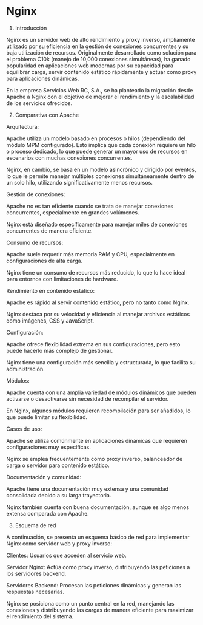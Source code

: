 # Nginx


1. Introducción

Nginx es un servidor web de alto rendimiento y proxy inverso, ampliamente utilizado por su eficiencia en la gestión de conexiones concurrentes y su baja utilización de recursos. Originalmente desarrollado como solución para el problema C10k (manejo de 10,000 conexiones simultáneas), ha ganado popularidad en aplicaciones web modernas por su capacidad para equilibrar carga, servir contenido estático rápidamente y actuar como proxy para aplicaciones dinámicas.

En la empresa Servicios Web RC, S.A., se ha planteado la migración desde Apache a Nginx con el objetivo de mejorar el rendimiento y la escalabilidad de los servicios ofrecidos.

2. Comparativa con Apache

Arquitectura:

Apache utiliza un modelo basado en procesos o hilos (dependiendo del módulo MPM configurado). Esto implica que cada conexión requiere un hilo o proceso dedicado, lo que puede generar un mayor uso de recursos en escenarios con muchas conexiones concurrentes.

Nginx, en cambio, se basa en un modelo asincrónico y dirigido por eventos, lo que le permite manejar múltiples conexiones simultáneamente dentro de un solo hilo, utilizando significativamente menos recursos.

Gestión de conexiones:

Apache no es tan eficiente cuando se trata de manejar conexiones concurrentes, especialmente en grandes volúmenes.

Nginx está diseñado específicamente para manejar miles de conexiones concurrentes de manera eficiente.

Consumo de recursos:

Apache suele requerir más memoria RAM y CPU, especialmente en configuraciones de alta carga.

Nginx tiene un consumo de recursos más reducido, lo que lo hace ideal para entornos con limitaciones de hardware.

Rendimiento en contenido estático:

Apache es rápido al servir contenido estático, pero no tanto como Nginx.

Nginx destaca por su velocidad y eficiencia al manejar archivos estáticos como imágenes, CSS y JavaScript.

Configuración:

Apache ofrece flexibilidad extrema en sus configuraciones, pero esto puede hacerlo más complejo de gestionar.

Nginx tiene una configuración más sencilla y estructurada, lo que facilita su administración.

Módulos:

Apache cuenta con una amplia variedad de módulos dinámicos que pueden activarse o desactivarse sin necesidad de recompilar el servidor.

En Nginx, algunos módulos requieren recompilación para ser añadidos, lo que puede limitar su flexibilidad.

Casos de uso:

Apache se utiliza comúnmente en aplicaciones dinámicas que requieren configuraciones muy específicas.

Nginx se emplea frecuentemente como proxy inverso, balanceador de carga o servidor para contenido estático.

Documentación y comunidad:

Apache tiene una documentación muy extensa y una comunidad consolidada debido a su larga trayectoria.

Nginx también cuenta con buena documentación, aunque es algo menos extensa comparada con Apache.

3. Esquema de red

A continuación, se presenta un esquema básico de red para implementar Nginx como servidor web y proxy inverso:



Clientes: Usuarios que acceden al servicio web.

Servidor Nginx: Actúa como proxy inverso, distribuyendo las peticiones a los servidores backend.

Servidores Backend: Procesan las peticiones dinámicas y generan las respuestas necesarias.

Nginx se posiciona como un punto central en la red, manejando las conexiones y distribuyendo las cargas de manera eficiente para maximizar el rendimiento del sistema.
